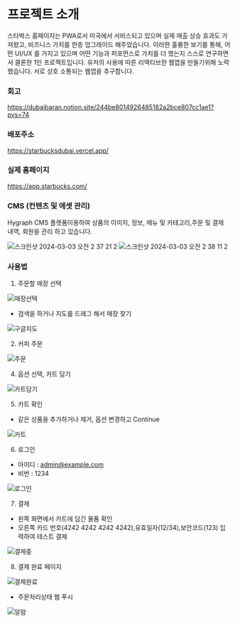 # 프로젝트 소개
스타벅스 홈페이지는 PWA로서 미국에서 서비스되고 있으며 실제 매출 상승 효과도 가져왔고, 비즈니스 가치를 한층 업그레이드 해주었습니다.
이러한 훌륭한 보기를 통해, 어떤 UI/UX 를 가지고 있으며 어떤 기능과 퍼포먼스로 가치를 더 했는지 스스로 연구하면서 클론한 1인 프로젝트입니다.
유저의 사용에 따른 리액티브한 웹앱을 만들기위해 노력했습니다. 서로 상호 소통되는 웹앱을 추구합니다. 
### 회고
https://dubaibaran.notion.site/244be8014926485182a2bce807cc1ae1?pvs=74
### 배포주소
https://starbucksdubai.vercel.app/
### 실제 홈페이지
https://app.starbucks.com/
### CMS (컨텐츠 및 에셋 관리)
Hygraph CMS 플랫폼이용하여 상품의 이미지, 정보, 메뉴 및 카테고리,주문 및 결제 내역, 회원을 관리 하고 있습니다.

![스크린샷 2024-03-03 오전 2 37 21 2](https://github.com/qor8917/starbucks-clone/assets/69076456/c008ead0-be99-4ee6-acb6-862d0e37c178)
![스크린샷 2024-03-03 오전 2 38 11 2](https://github.com/qor8917/starbucks-clone/assets/69076456/7b822900-6cd8-49ec-9db5-ce6cfeb7dc04)

### 사용법
1. 주문할 매장 선택

![매장선택](https://github.com/qor8917/starbucks-clone/assets/69076456/98f3a5cb-81fd-420d-b7e2-85c64c101e54)

- 검색을 하거나 지도를 드래그 해서 매장 찾기

![구글지도](https://github.com/qor8917/starbucks-clone/assets/69076456/c379b6c6-3860-4b6f-a4b7-5105f66cfedc)

2. 커피 주문
   
![주문](https://github.com/qor8917/starbucks-clone/assets/69076456/fea3ad3f-0c9d-4f66-b4ea-3d4ef22d48ae)

4. 옵션 선택, 카트 담기
   
![카트담기](https://github.com/qor8917/starbucks-clone/assets/69076456/5e961b3d-962b-4b25-b21d-bb01d7c271bb)

5. 카트 확인
   
- 같은 상품을 추가하거나 제거, 옵션 변경하고 Continue

![카트](https://github.com/qor8917/starbucks-clone/assets/69076456/a3df06de-324e-4cc9-8b51-44325136e29b)

6. 로그인
   
- 아이디 : admin@example.com
- 비번 : 1234
  
![로그인](https://github.com/qor8917/starbucks-clone/assets/69076456/b551f8aa-b180-424c-9259-c6036037217a)

7. 결제
   
- 왼쪽 화면에서 카트에 담긴 물품 확인
- 오른쪽 카드 번호(4242 4242 4242 4242),유효일자(12/34),보안코드(123) 입력하여 테스트 결제
  
![결제중](https://github.com/qor8917/starbucks-clone/assets/69076456/eeeaefc2-cbda-4ec0-a0b9-5c2f69f322aa)

8. 결제 완료 페이지

![결제완료](https://github.com/qor8917/starbucks-clone/assets/69076456/6b53d0fe-2f6f-4cb7-9826-880606552b40)

- 주문처리상태 웹 푸시
  
![알람](https://github.com/qor8917/starbucks-clone/assets/69076456/62b4199d-d65f-429a-9fef-71688a38d8a5)

